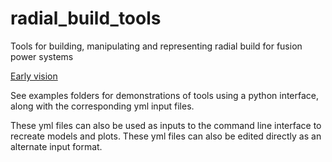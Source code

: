 # radial_build_tools
Tools for building, manipulating and representing radial build for fusion power systems

[Early vision](https://docs.google.com/presentation/d/1yDzG23BL8KTqxQCjatCVnmPRx0kgijyP6wGbssfKwiQ/edit#slide=id.p)

See examples folders for demonstrations of tools using a python interface,
along with the corresponding yml input files.

These yml files can also be used as inputs to the command line interface to
recreate models and plots. These yml files can also be edited directly as an
alternate input format.

